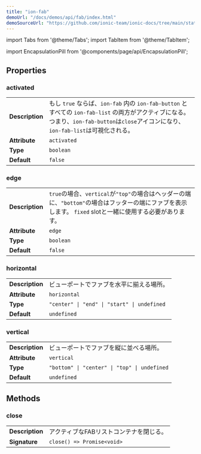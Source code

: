 ```yaml
---
title: "ion-fab"
demoUrl: "/docs/demos/api/fab/index.html"
demoSourceUrl: "https://github.com/ionic-team/ionic-docs/tree/main/static/demos/api/fab/index.html"
---
```

import Tabs from '@theme/Tabs';
import TabItem from '@theme/TabItem';

<head>
  <title>ion-fab: Floating Action Button for Android and iOS Ionic Apps</title>
  <meta name="description" content="Fabs, floating action buttons, are container elements that contain one or more fab buttons. Use ion-fab when creating Android and iOS apps with Ionic Framework." />
</head>

import EncapsulationPill from '@components/page/api/EncapsulationPill';

<EncapsulationPill type="shadow" />


  
## Properties


### activated

| | |
| --- | --- |
| **Description** | もし `true` ならば、`ion-fab` 内の `ion-fab-button` とすべての `ion-fab-list` の両方がアクティブになる。つまり、`ion-fab-button`は`close`アイコンになり、`ion-fab-list`は可視化される。 |
| **Attribute** | `activated` |
| **Type** | `boolean` |
| **Default** | `false` |



### edge

| | |
| --- | --- |
| **Description** | `true`の場合、`vertical`が`"top"`の場合はヘッダーの端に、`"bottom"`の場合はフッターの端にファブを表示します。 `fixed` slotと一緒に使用する必要があります。 |
| **Attribute** | `edge` |
| **Type** | `boolean` |
| **Default** | `false` |



### horizontal

| | |
| --- | --- |
| **Description** | ビューポートでファブを水平に揃える場所。 |
| **Attribute** | `horizontal` |
| **Type** | `"center" \| "end" \| "start" \| undefined` |
| **Default** | `undefined` |



### vertical

| | |
| --- | --- |
| **Description** | ビューポートでファブを縦に並べる場所。 |
| **Attribute** | `vertical` |
| **Type** | `"bottom" \| "center" \| "top" \| undefined` |
| **Default** | `undefined` |



## Methods


### close

| | |
| --- | --- |
| **Description** | アクティブなFABリストコンテナを閉じる。 |
| **Signature** | `close() => Promise<void>` |


